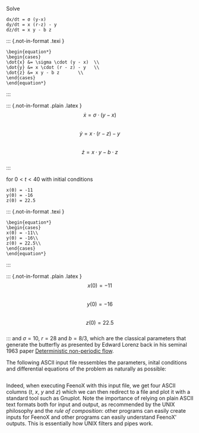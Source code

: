 
Solve 

```{=plain}
dx/dt = σ (y-x)  
dy/dt = x (r-z) - y  
dz/dt = x y - b z  
```

::: {.not-in-format .texi }
```{=latex}
\begin{equation*}
\begin{cases}
\dot{x} &= \sigma \cdot (y - x)  \\
\dot{y} &= x \cdot (r - z) - y   \\
\dot{z} &= x y - b z       \\
\end{cases}
\end{equation*}
```
:::

::: {.not-in-format .plain .latex }
$$\dot{x} = \sigma \cdot (y - x)$$  
$$\dot{y} = x \cdot (r - z) - y$$  
$$\dot{z} = x \cdot y - b \cdot z$$  
:::

for $0 < t < 40$ with initial conditions

```{=plain}
x(0) = -11  
y(0) = -16  
z(0) = 22.5  
```

::: {.not-in-format .texi }
```{=latex}
\begin{equation*}
\begin{cases}
x(0) = -11\\
y(0) = -16\\
z(0) = 22.5\\
\end{cases}
\end{equation*}
```
:::

::: {.not-in-format .plain .latex }
$$x(0) = -11$$  
$$y(0) = -16$$  
$$z(0) = 22.5$$  
:::
and $\sigma=10$, $r=28$ and $b=8/3$, which are the classical parameters that generate the butterfly as presented by Edward Lorenz back in his seminal 1963 paper [Deterministic non-periodic flow](http://journals.ametsoc.org/doi/abs/10.1175/1520-0469%281963%29020%3C0130%3ADNF%3E2.0.CO%3B2).

The following ASCII input file ressembles the parameters, inital conditions and differential equations of the problem as naturally as possible:

```{.feenox include="lorenz.fee"}
```

Indeed, when executing FeenoX with this input file, we get four ASCII columns ($t$, $x$, $y$ and $z$) which we can then redirect to a file and plot it with a standard tool such as Gnuplot. Note the importance of relying on plain ASCII text  formats both for input and output, as recommended by the UNIX philosophy and the _rule of composition_: other programs can easily create inputs for FeenoX and other programs can easily understand FeenoX' outputs. This is essentially how UNIX filters and pipes work.


 
